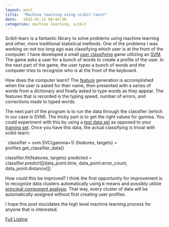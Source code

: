 ```yaml
---
layout: post
title:  "Machine learning using scikit-learn"
date:   2015-02-13 08:44:30
categories: machine learning, scikit
---
```


Scikit-learn is a fantastic library to solve problems using machine learning and other, more traditional statistical methods. One of the problems I was working on not too long ago was classifying which user is at the front of the computer. I have developed a small [user classifying](https://github.com/kamillus/text_profile) game utilizing an [SVM](http://en.wikipedia.org/wiki/Support_vector_machine). The game asks a user for a bunch of words to create a profile of the user. In the next part of the game, the user types a bunch of words and the computer tries to recognize who is at the front of the keyboard.

How does the computer learn? The [feature](http://en.wikipedia.org/wiki/Feature_%28machine_learning%29) generation is accomplished when the user is asked for their name, then presented with a series of words from a dictionary and finally asked to type words as they appear. The features that is recorded is the typing speed, number of errors, and corrections made to typed words.

The next part of the program is to run the data through the classifier (which in our case is SVM). The tricky part is to get the right values for gamma. You could experiment with this by using a [test data set](http://en.wikipedia.org/wiki/Test_set) as opposed to your [training set](http://en.wikipedia.org/wiki/Training_set). Once you have this data, the actual classifying is trivial with scikit-learn:

`
classifier = svm.SVC(gamma=1)
(features, targets) = profiles.get_classifier_data()

classifier.fit(features, targets)
predicted = classifier.predict([[data_point.time, data_point.error_count, data_point.distance]])
`

How could this be improved? I think the first opportunity for improvement is to recognize data clusters automatically using k-means and possibly utilize [principal component analysis](http://en.wikipedia.org/wiki/Principal_component_analysis). That way, every cluster of data will be automatically assigned without first creating user profiles.

I hope this post elucidates the high level machine learning process for anyone that is interested.

[Full Listing](https://github.com/kamillus/text_profile/blob/master/learn.py)